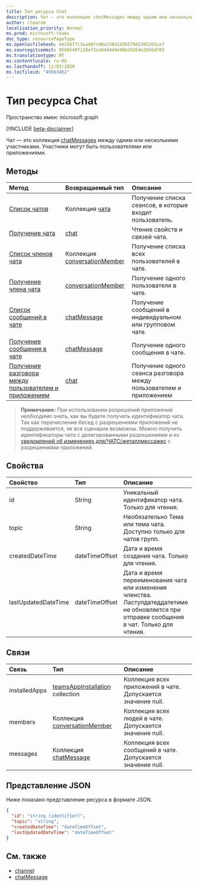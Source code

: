 ```yaml
---
title: Тип ресурса Chat
description: Чат — это коллекция chatMessages между одним или несколькими участниками.
author: clearab
localization_priority: Normal
ms.prod: microsoft-teams
doc_type: resourcePageType
ms.openlocfilehash: e6316f7c3aad0fc90e258d145b57942395265ce7
ms.sourcegitcommit: 958b540f118ef3ce64d4d4e96b29264e2b56d703
ms.translationtype: MT
ms.contentlocale: ru-RU
ms.lasthandoff: 12/03/2020
ms.locfileid: "49563452"
---
```

# <a name="chat-resource-type"></a>Тип ресурса Chat

Пространство имен: microsoft.graph

[!INCLUDE [beta-disclaimer](../../includes/beta-disclaimer.md)]

Чат — это коллекция [chatMessages](chatmessage.md) между одним или несколькими участниками. Участники могут быть пользователями или приложениями.

## <a name="methods"></a>Методы

|  Метод       |  Возвращаемый тип  | Описание| 
|:---------------|:--------|:----------|
|[Список чатов](../api/chat-list.md) | Коллекция [чата](chat.md) | Получение списка сеансов, в которые входит пользователь.| 
|[Получение чата](../api/chat-get.md) | [chat](chat.md) | Чтение свойств и связей чата.| 
|[Список членов чата](../api/conversationmember-list.md) | Коллекция [conversationMember](conversationmember.md) | Получение списка всех пользователей в чате.| 
|[Получение члена чата](../api/conversationmember-get.md) | [conversationMember](conversationmember.md) | Получение одного пользователя в чате.| 
|[Список сообщений в чате](../api/chat-list-message.md)  | [chatMessage](../resources/chatmessage.md) | Получение сообщений в индивидуальном или групповом чате. | 
|[Получение сообщения в чате](../api/chat-get-message.md)  | [chatMessage](../resources/chatmessage.md) | Получение одного сообщения в чате. | 
|[Получение разговора между пользователем и приложением](../api/userscopeteamsappinstallation-get-chat.md) | [chat](chat.md)| Получение одного сеанса разговора между пользователем и приложением |

>**Примечание:** При использовании разрешений приложений необходимо знать, как вы будете получать идентификатор чата. Так как перечисление бесед с разрешениями приложений не поддерживается, не все сценарии возможны. Можно получить идентификаторы чата с делегированными разрешениями и из [уведомлений об изменениях для/ЧАТС/жеталлмессажес](../api/subscription-post-subscriptions.md) с разрешениями приложений.

## <a name="properties"></a>Свойства

| Свойство   | Тип |Описание|
|:---------------|:--------|:----------|
| id| String| Уникальный идентификатор чата. Только для чтения.|
| topic| String|  Необязательно Тема или тема чата. Доступно только для чатов групп.|
| createdDateTime| dateTimeOffset|  Дата и время создания чата. Только для чтения.|
| lastUpdatedDateTime| dateTimeOffset|  Дата и время переименования чата или изменения членства. Ластупдатеддатетиме не обновляется при отправке сообщения в чат. Только для чтения.|

## <a name="relationships"></a>Связи

| Связь | Тип |Описание|
|:---------------|:--------|:----------|
| installedApps | [teamsAppInstallation](teamsappinstallation.md) collection | Коллекция всех приложений в чате. Допускается значение null. |
| members | Коллекция [conversationMember](conversationmember.md) | Коллекция всех людей в чате. Допускается значение null. |
| messages | Коллекция [chatMessage](chatmessage.md) | Коллекция всех сообщений в чате. Допускается значение null. |

## <a name="json-representation"></a>Представление JSON

Ниже показано представление ресурса в формате JSON.

<!-- {
  "blockType": "resource",
  "keyProperty": "id",
  "@odata.type": "microsoft.graph.chat"
}-->

```json
{
  "id": "string (identifier)",
  "topic": "string",
  "createdDateTime": "dateTimeOffset",
  "lastUpdatedDateTime": "dateTimeOffset"
}
```

## <a name="see-also"></a>См. также

- [channel](channel.md)
- [chatMessage](chatmessage.md)

<!-- uuid: 8fcb5dbc-d5aa-4681-8e31-b001d5168d79
2015-10-25 14:57:30 UTC -->
<!--
{
  "type": "#page.annotation",
  "description": "chat resource",
  "keywords": "",
  "section": "documentation",
  "tocPath": ""
}
-->


